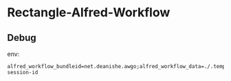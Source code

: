# Rectangle-Alfred-Workflow

## Debug

env:

```
alfred_workflow_bundleid=net.deanishe.awgo;alfred_workflow_data=./.temp/testenv/data;alfred_workflow_cache=./.temp/testenv/cache;alfred_version=3.8.1;alfred_workflow_version=1.2.0;alfred_workflow_name=AwGo;AW_SESSION_ID=test-session-id
```

